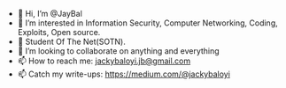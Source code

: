 - 👋 Hi, I’m @JayBal
- 👀 I’m interested in Information Security, Computer Networking, Coding, Exploits, Open source.
- 🌱 Student Of The Net(SOTN).
- 💞️ I’m looking to collaborate on anything and everything
- 📫 How to reach me: jackybaloyi.jb@gmail.com
- 📫 Catch my write-ups: https://medium.com/@jackybaloyi

<!---
JayBal/JayBal is a ✨ special ✨ repository because its `README.md` (this file) appears on your GitHub profile.
You can click the Preview link to take a look at your changes.
--->
